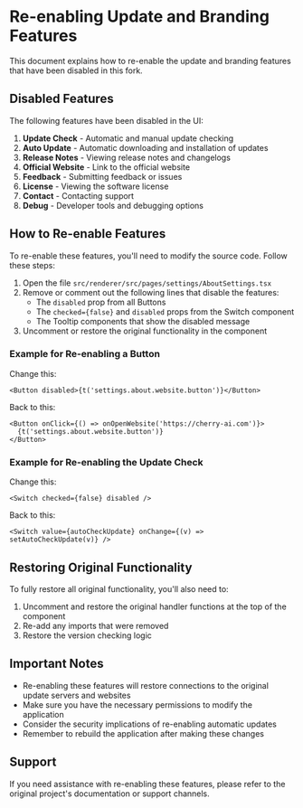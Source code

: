 # Re-enabling Update and Branding Features

This document explains how to re-enable the update and branding features that have been disabled in this fork.

## Disabled Features

The following features have been disabled in the UI:

1. **Update Check** - Automatic and manual update checking
2. **Auto Update** - Automatic downloading and installation of updates
3. **Release Notes** - Viewing release notes and changelogs
4. **Official Website** - Link to the official website
5. **Feedback** - Submitting feedback or issues
6. **License** - Viewing the software license
7. **Contact** - Contacting support
8. **Debug** - Developer tools and debugging options

## How to Re-enable Features

To re-enable these features, you'll need to modify the source code. Follow these steps:

1. Open the file `src/renderer/src/pages/settings/AboutSettings.tsx`
2. Remove or comment out the following lines that disable the features:
   - The `disabled` prop from all Buttons
   - The `checked={false}` and `disabled` props from the Switch component
   - The Tooltip components that show the disabled message
3. Uncomment or restore the original functionality in the component

### Example for Re-enabling a Button

Change this:
```tsx
<Button disabled>{t('settings.about.website.button')}</Button>
```

Back to this:
```tsx
<Button onClick={() => onOpenWebsite('https://cherry-ai.com')}>
  {t('settings.about.website.button')}
</Button>
```

### Example for Re-enabling the Update Check

Change this:
```tsx
<Switch checked={false} disabled />
```

Back to this:
```tsx
<Switch value={autoCheckUpdate} onChange={(v) => setAutoCheckUpdate(v)} />
```

## Restoring Original Functionality

To fully restore all original functionality, you'll also need to:

1. Uncomment and restore the original handler functions at the top of the component
2. Re-add any imports that were removed
3. Restore the version checking logic

## Important Notes

- Re-enabling these features will restore connections to the original update servers and websites
- Make sure you have the necessary permissions to modify the application
- Consider the security implications of re-enabling automatic updates
- Remember to rebuild the application after making these changes

## Support

If you need assistance with re-enabling these features, please refer to the original project's documentation or support channels.
